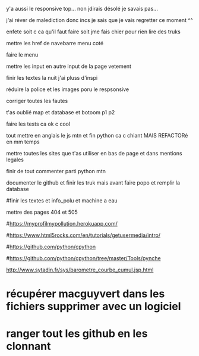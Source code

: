 y'a aussi le responsive top... non jdirais désolé je savais pas... 

j'ai réver de malediction donc incs je sais que je vais regretter ce moment ^^

enfete soit c ca qu'il faut faire soit jme fais chier pour rien lire des truks

mettre les href de navebarre menu coté

faire le menu 

mettre les input en autre input de la page vetement


finir les textes la nuit j'ai pluss d'inspi

réduire la police et les images poru le respsonsive 

corriger toutes les fautes 

t'as oublié map et database et botoom p1 p2

faire les tests ca ok c cool

tout mettre en anglais le js mtn et fin python ca c chiant MAIS REFACTORé en mm temps

mettre toutes les sites que t'as utiliser en bas de page et dans mentions legales

finir de tout commenter parti python mtn

documenter le github et finir les truk mais avant faire popo et remplir la database

#finir les textes et info_polu et machine a eau

mettre des pages 404 et 505





#https://myprofilmypollution.herokuapp.com/

#https://www.html5rocks.com/en/tutorials/getusermedia/intro/

#https://github.com/python/cpython

#https://github.com/python/cpython/tree/master/Tools/pynche

 http://www.sytadin.fr/sys/barometre_courbe_cumul.jsp.html


# récupérer macguyvert dans les fichiers supprimer avec un logiciel 

# ranger tout les github en les clonnant

